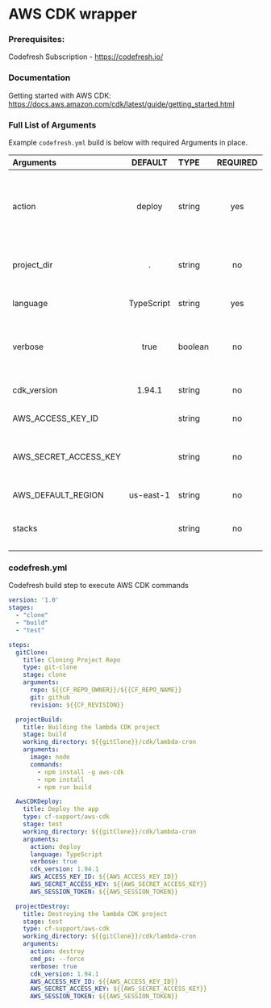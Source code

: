 # AWS CDK wrapper

### Prerequisites:

Codefresh Subscription - https://codefresh.io/

### Documentation

Getting started with AWS CDK: https://docs.aws.amazon.com/cdk/latest/guide/getting_started.html

### Full List of Arguments

Example `codefresh.yml` build is below with required Arguments in place.

| Arguments | DEFAULT | TYPE | REQUIRED | VALUES | DESCRIPTION |
| :----------------------------| :----------: | :---------| :---: |----------|---------------------------------------------------------------------------------------------------------------------------------|
| action | deploy | string | yes | deploy, destroy<br/>To come: synth, bootstrap, diff, list, freestyle |The CDK operation to execute |
| project_dir | . | string | no | | the folder where the CDK app is located |
| language | TypeScript | string | yes | TypeScript, Python | The language for the application |
| verbose | true | boolean | no | true, false | Add the --verbose flag to the command if true |
| cdk_version | 1.94.1 | string | no | 1.90.0, 1.94.1 | Version of the CDK used in the image |
| AWS_ACCESS_KEY_ID | | string | no | Amazon access key|
| AWS_SECRET_ACCESS_KEY | | string | no | Amazon secret key.<br/>Don't forget to encrypt it|
| AWS_DEFAULT_REGION | us-east-1 | string | no | Amazon region|
| stacks | | string | no | a comma-separated list of stacks|


### codefresh.yml

Codefresh build step to execute AWS CDK commands

```yaml
version: '1.0'
stages:
  - "clone"
  - "build"
  - "test"

steps:
  gitClone:
    title: Cloning Project Repo
    type: git-clone
    stage: clone
    arguments:
      repo: ${{CF_REPO_OWNER}}/${{CF_REPO_NAME}}
      git: github
      revision: ${{CF_REVISION}}

  projectBuild:
    title: Building the lambda CDK project
    stage: build
    working_directory: ${{gitClone}}/cdk/lambda-cron
    arguments:
      image: node
      commands:
        - npm install -g aws-cdk
        - npm install
        - npm run build

  AwsCDKDeploy:
    title: Deploy the app
    type: cf-support/aws-cdk
    stage: test
    working_directory: ${{gitClone}}/cdk/lambda-cron
    arguments:
      action: deploy
      language: TypeScript
      verbose: true
      cdk_version: 1.94.1
      AWS_ACCESS_KEY_ID: ${{AWS_ACCESS_KEY_ID}}
      AWS_SECRET_ACCESS_KEY: ${{AWS_SECRET_ACCESS_KEY}}
      AWS_SESSION_TOKEN: ${{AWS_SESSION_TOKEN}}

  projectDestroy:
    title: Destroying the lambda CDK project
    stage: test
    type: cf-support/aws-cdk
    working_directory: ${{gitClone}}/cdk/lambda-cron
    arguments:
      action: destroy
      cmd_ps: --force
      verbose: true
      cdk_version: 1.94.1
      AWS_ACCESS_KEY_ID: ${{AWS_ACCESS_KEY_ID}}
      AWS_SECRET_ACCESS_KEY: ${{AWS_SECRET_ACCESS_KEY}}
      AWS_SESSION_TOKEN: ${{AWS_SESSION_TOKEN}}


```
